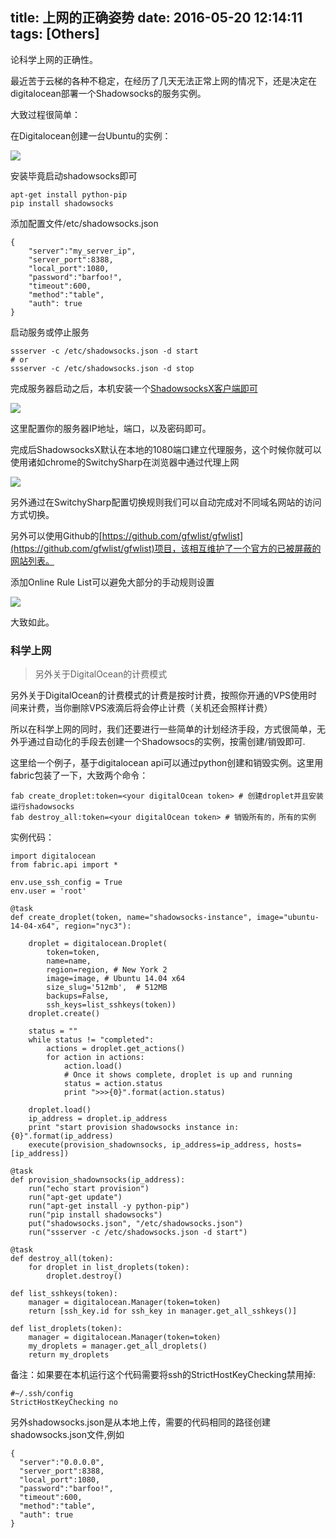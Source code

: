 title: 上网的正确姿势
date: 2016-05-20 12:14:11
tags: [Others]
---

论科学上网的正确性。

<!-- more -->

最近苦于云梯的各种不稳定，在经历了几天无法正常上网的情况下，还是决定在digitalocean部署一个Shadowsocks的服务实例。

大致过程很简单：

在Digitalocean创建一台Ubuntu的实例：

![](/images/digitalocean.png)

安装毕竟启动shadowsocks即可

```
apt-get install python-pip
pip install shadowsocks
```

添加配置文件/etc/shadowsocks.json

```
{
    "server":"my_server_ip",
    "server_port":8388,
    "local_port":1080,
    "password":"barfoo!",
    "timeout":600,
    "method":"table",
    "auth": true
}
```

启动服务或停止服务

```
ssserver -c /etc/shadowsocks.json -d start
# or
ssserver -c /etc/shadowsocks.json -d stop
```

完成服务器启动之后，本机安装一个[ShadowsocksX客户端即可](https://shadowsocks.org/en/download/clients.html)

![](/images/local_config.png)

这里配置你的服务器IP地址，端口，以及密码即可。

完成后ShadowsocksX默认在本地的1080端口建立代理服务，这个时候你就可以使用诸如chrome的SwitchySharp在浏览器中通过代理上网

![](/images/SwitchySharp_config.png)

另外通过在SwitchySharp配置切换规则我们可以自动完成对不同域名网站的访问方式切换。

另外可以使用Github的[https://github.com/gfwlist/gfwlist](https://github.com/gfwlist/gfwlist)项目，该相互维护了一个官方的已被屏蔽的网站列表。

添加Online Rule List可以避免大部分的手动规则设置

![](/images/SwitchySharp_config2.png)

大致如此。

### 科学上网

> 另外关于DigitalOcean的计费模式

另外关于DigitalOcean的计费模式的计费是按时计费，按照你开通的VPS使用时间来计费，当你删除VPS液滴后将会停止计费（关机还会照样计费）

所以在科学上网的同时，我们还要进行一些简单的计划经济手段，方式很简单，无外乎通过自动化的手段去创建一个Shadowsocs的实例，按需创建/销毁即可.

这里给一个例子，基于digitalocean api可以通过python创建和销毁实例。这里用fabric包装了一下，大致两个命令：

```
fab create_droplet:token=<your digitalOcean token> # 创建droplet并且安装运行shadowsocks
fab destroy_all:token=<your digitalOcean token> # 销毁所有的，所有的实例
```

实例代码：

```
import digitalocean
from fabric.api import *

env.use_ssh_config = True
env.user = 'root'

@task
def create_droplet(token, name="shadowsocks-instance", image="ubuntu-14-04-x64", region="nyc3"):

    droplet = digitalocean.Droplet(
        token=token,
        name=name,
        region=region, # New York 2
        image=image, # Ubuntu 14.04 x64
        size_slug='512mb',  # 512MB
        backups=False,
        ssh_keys=list_sshkeys(token))
    droplet.create()

    status = ""
    while status != "completed":
        actions = droplet.get_actions()
        for action in actions:
            action.load()
            # Once it shows complete, droplet is up and running
            status = action.status
            print ">>>{0}".format(action.status)

    droplet.load()
    ip_address = droplet.ip_address
    print "start provision shadowsocks instance in: {0}".format(ip_address)
    execute(provision_shadownsocks, ip_address=ip_address, hosts=[ip_address])

@task
def provision_shadownsocks(ip_address):
    run("echo start provision")
    run("apt-get update")
    run("apt-get install -y python-pip")
    run("pip install shadowsocks")
    put("shadowsocks.json", "/etc/shadowsocks.json")
    run("ssserver -c /etc/shadowsocks.json -d start")

@task
def destroy_all(token):
    for droplet in list_droplets(token):
        droplet.destroy()

def list_sshkeys(token):
    manager = digitalocean.Manager(token=token)
    return [ssh_key.id for ssh_key in manager.get_all_sshkeys()]

def list_droplets(token):
    manager = digitalocean.Manager(token=token)
    my_droplets = manager.get_all_droplets()
    return my_droplets

```

备注：如果要在本机运行这个代码需要将ssh的StrictHostKeyChecking禁用掉:


```
#~/.ssh/config
StrictHostKeyChecking no
```

另外shadowsocks.json是从本地上传，需要的代码相同的路径创建shadowsocks.json文件,例如

```
{
  "server":"0.0.0.0",
  "server_port":8388,
  "local_port":1080,
  "password":"barfoo!",
  "timeout":600,
  "method":"table",
  "auth": true
}
```
